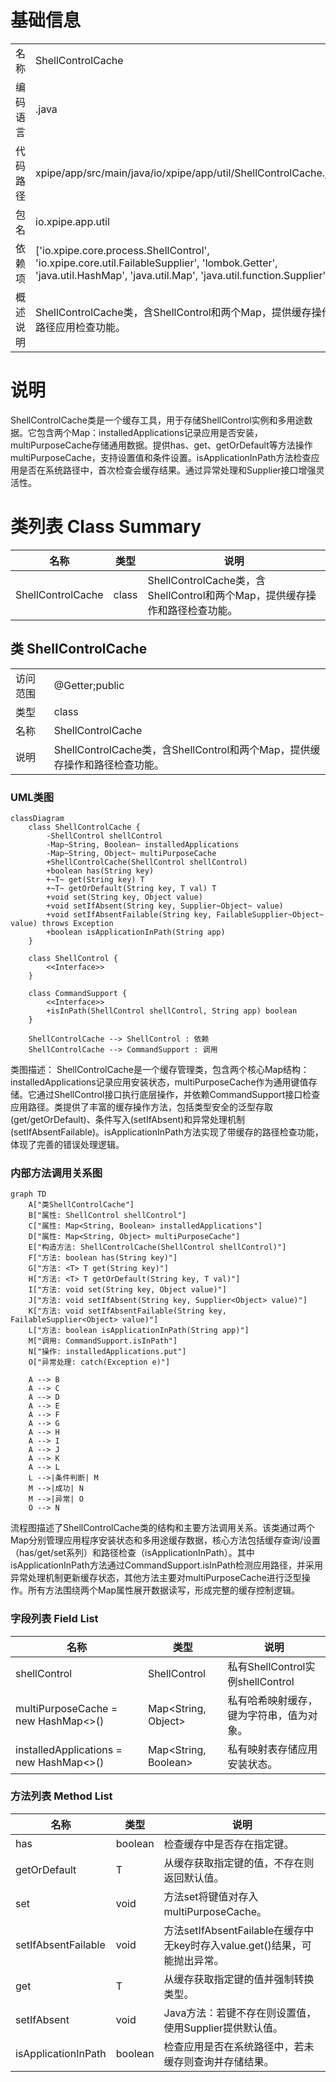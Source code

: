 # 基础信息

|      |      |
|------|------|
| 名称 | ShellControlCache |
| 编码语言 | .java |
| 代码路径 | xpipe/app/src/main/java/io/xpipe/app/util/ShellControlCache.java |
| 包名 | io.xpipe.app.util |
| 依赖项 | ['io.xpipe.core.process.ShellControl', 'io.xpipe.core.util.FailableSupplier', 'lombok.Getter', 'java.util.HashMap', 'java.util.Map', 'java.util.function.Supplier'] |
| 概述说明 | ShellControlCache类，含ShellControl和两个Map，提供缓存操作和路径应用检查功能。 |

# 说明

ShellControlCache类是一个缓存工具，用于存储ShellControl实例和多用途数据。它包含两个Map：installedApplications记录应用是否安装，multiPurposeCache存储通用数据。提供has、get、getOrDefault等方法操作multiPurposeCache，支持设置值和条件设置。isApplicationInPath方法检查应用是否在系统路径中，首次检查会缓存结果。通过异常处理和Supplier接口增强灵活性。

# 类列表 Class Summary

| 名称   | 类型  | 说明 |
|-------|------|-------------|
| ShellControlCache | class | ShellControlCache类，含ShellControl和两个Map，提供缓存操作和路径检查功能。 |



## 类 ShellControlCache

|      |      |
|------|------|
| 访问范围 | @Getter;public |
| 类型 | class |
| 名称 | ShellControlCache |
| 说明 | ShellControlCache类，含ShellControl和两个Map，提供缓存操作和路径检查功能。 |


### UML类图

```mermaid
classDiagram
    class ShellControlCache {
        -ShellControl shellControl
        -Map~String, Boolean~ installedApplications
        -Map~String, Object~ multiPurposeCache
        +ShellControlCache(ShellControl shellControl)
        +boolean has(String key)
        +~T~ get(String key) T
        +~T~ getOrDefault(String key, T val) T
        +void set(String key, Object value)
        +void setIfAbsent(String key, Supplier~Object~ value)
        +void setIfAbsentFailable(String key, FailableSupplier~Object~ value) throws Exception
        +boolean isApplicationInPath(String app)
    }

    class ShellControl {
        <<Interface>>
    }

    class CommandSupport {
        <<Interface>>
        +isInPath(ShellControl shellControl, String app) boolean
    }

    ShellControlCache --> ShellControl : 依赖
    ShellControlCache --> CommandSupport : 调用
```

类图描述：
ShellControlCache是一个缓存管理类，包含两个核心Map结构：installedApplications记录应用安装状态，multiPurposeCache作为通用键值存储。它通过ShellControl接口执行底层操作，并依赖CommandSupport接口检查应用路径。类提供了丰富的缓存操作方法，包括类型安全的泛型存取(get/getOrDefault)、条件写入(setIfAbsent)和异常处理机制(setIfAbsentFailable)。isApplicationInPath方法实现了带缓存的路径检查功能，体现了完善的错误处理逻辑。


### 内部方法调用关系图

```mermaid
graph TD
    A["类ShellControlCache"]
    B["属性: ShellControl shellControl"]
    C["属性: Map<String, Boolean> installedApplications"]
    D["属性: Map<String, Object> multiPurposeCache"]
    E["构造方法: ShellControlCache(ShellControl shellControl)"]
    F["方法: boolean has(String key)"]
    G["方法: <T> T get(String key)"]
    H["方法: <T> T getOrDefault(String key, T val)"]
    I["方法: void set(String key, Object value)"]
    J["方法: void setIfAbsent(String key, Supplier<Object> value)"]
    K["方法: void setIfAbsentFailable(String key, FailableSupplier<Object> value)"]
    L["方法: boolean isApplicationInPath(String app)"]
    M["调用: CommandSupport.isInPath"]
    N["操作: installedApplications.put"]
    O["异常处理: catch(Exception e)"]

    A --> B
    A --> C
    A --> D
    A --> E
    A --> F
    A --> G
    A --> H
    A --> I
    A --> J
    A --> K
    A --> L
    L -->|条件判断| M
    M -->|成功| N
    M -->|异常| O
    O --> N
```

流程图描述了ShellControlCache类的结构和主要方法调用关系。该类通过两个Map分别管理应用程序安装状态和多用途缓存数据，核心方法包括缓存查询/设置（has/get/set系列）和路径检查（isApplicationInPath）。其中isApplicationInPath方法通过CommandSupport.isInPath检测应用路径，并采用异常处理机制更新缓存状态，其他方法主要对multiPurposeCache进行泛型操作。所有方法围绕两个Map属性展开数据读写，形成完整的缓存控制逻辑。

### 字段列表 Field List

| 名称  | 类型  | 说明 |
|-------|-------|------|
| shellControl | ShellControl | 私有ShellControl实例shellControl |
| multiPurposeCache = new HashMap<>() | Map<String, Object> | 私有哈希映射缓存，键为字符串，值为对象。 |
| installedApplications = new HashMap<>() | Map<String, Boolean> | 私有映射表存储应用安装状态。 |

### 方法列表 Method List

| 名称  | 类型  | 说明 |
|-------|-------|------|
| has | boolean | 检查缓存中是否存在指定键。 |
| getOrDefault | T | 从缓存获取指定键的值，不存在则返回默认值。 |
| set | void | 方法set将键值对存入multiPurposeCache。 |
| setIfAbsentFailable | void | 方法setIfAbsentFailable在缓存中无key时存入value.get()结果，可能抛出异常。 |
| get | T | 从缓存获取指定键的值并强制转换类型。 |
| setIfAbsent | void | Java方法：若键不存在则设置值，使用Supplier提供默认值。 |
| isApplicationInPath | boolean | 检查应用是否在系统路径中，若未缓存则查询并存储结果。 |




